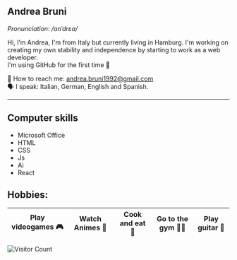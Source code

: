 
## Andrea Bruni
*Pronunciation: /anˈdrɛa/*

Hi, I’m Andrea, I'm from Italy but currently living in Hamburg.
I'm working on creating my own stability and independence by starting to work as a web developer.
<br>
I'm using GitHub for the first time 🤩

📩 How to reach me: andrea.bruni1992@gmail.com
<br>
🗣️ I speak: Italian, German, English and Spanish.

---

## Computer skills 

 * Microsoft Office
 * HTML
 * CSS
 * Js
 * Ai
 * React

## Hobbies:

| Play videogames 🎮 | Watch Animes 👾 | Cook and eat 🥘    | Go to the gym 🏋🏼| Play guitar 🎸 |
|--------------------|------------------|--------------------|------------------|-----------------|

![Visitor Count](https://komarev.com/ghpvc/?username=yourusername)

